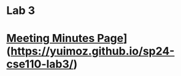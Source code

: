 # Lab 3
# [Meeting Minutes Page]([https://yuimoz.github.io/Lab2_Starter/)](https://yuimoz.github.io/sp24-cse110-lab3/)
